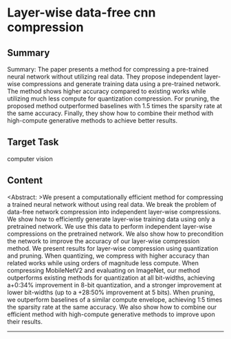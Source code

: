 # Layer-wise data-free cnn compression

## Summary

Summary: The paper presents a method for compressing a pre-trained neural network without utilizing real data. They propose independent layer-wise compressions and generate training data using a pre-trained network. The method shows higher accuracy compared to existing works while utilizing much less compute for quantization compression. For pruning, the proposed method outperformed baselines with 1.5 times the sparsity rate at the same accuracy. Finally, they show how to combine their method with high-compute generative methods to achieve better results.


## Target Task

computer vision

## Content

<Abstract: >We present a computationally efficient method for compressing a trained neural network without using real data. We break the problem of data-free network compression into independent layer-wise compressions. We show how to efficiently generate layer-wise training data using only a pretrained network. We use this data to perform independent layer-wise compressions on the pretrained network. We also show how to precondition the network to improve the accuracy of our layer-wise compression method. We present results for layer-wise compression using quantization and pruning. When quantizing, we compress with higher accuracy than related works while using orders of magnitude less compute. When compressing MobileNetV2 and evaluating on ImageNet, our method outperforms existing methods for quantization at all bit-widths, achieving a+0:34% improvement in 8-bit quantization, and a stronger improvement at lower bit-widths (up to a +28:50% improvement at 5 bits). When pruning, we outperform baselines of a similar compute envelope, achieving 1:5 times the sparsity rate at the same accuracy. We also show how to combine our efficient method with high-compute generative methods to improve upon their results.



---

